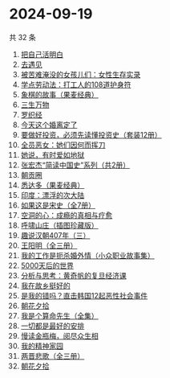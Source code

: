 # 2024-09-19

共 32 条

<!-- BEGIN WEREAD -->
<!-- 最后更新时间 2024-09-19 08:02:38 +0800 -->
1. [把自己活明白](https://weread.qq.com/web/bookDetail/02032cd0813ab9352g015dd4)
1. [去遇见](https://weread.qq.com/web/bookDetail/a3d32170813ab907fg0154f3)
1. [被苦难淹没的女孩儿们：女性生存实录](https://weread.qq.com/web/bookDetail/96132f30813ab9352g017836)
1. [学点劳动法：打工人的108道护身符](https://weread.qq.com/web/bookDetail/bb332b10813ab9154g01805e)
1. [象棋的故事（果麦经典）](https://weread.qq.com/web/bookDetail/df532860813ab8dcbg0128a9)
1. [三生万物](https://weread.qq.com/web/bookDetail/48432b50813ab9339g013f3f)
1. [罗织经](https://weread.qq.com/web/bookDetail/9ff32890813ab9091g015174)
1. [今天这个婚离定了](https://weread.qq.com/web/bookDetail/28b32630813ab9349g013331)
1. [要做好投资，必须先读懂投资史（套装12册）](https://weread.qq.com/web/bookDetail/eec32e60813ab77fbg0114bc)
1. [全员恶女：她们因何而挥刀](https://weread.qq.com/web/bookDetail/60b32170813ab9330g0171f9)
1. [她说，有时爱如地狱](https://weread.qq.com/web/bookDetail/6d532430813ab9224g014b88)
1. [张宏杰“简读中国史”系列（共2册）](https://weread.qq.com/web/bookDetail/64c327a072182d2f64c66c0)
1. [朝贡圈](https://weread.qq.com/web/bookDetail/ed7320c0813ab92beg014259)
1. [悉达多（果麦经典）](https://weread.qq.com/web/bookDetail/3a832f705d0d1f3a8ec72ff)
1. [印度：漂浮的次大陆](https://weread.qq.com/web/bookDetail/656326a0813ab8fc2g0131b7)
1. [如果这是宋史（全7册）](https://weread.qq.com/web/bookDetail/6d5322a0813ab926cg01980e)
1. [空洞的心：成瘾的真相与疗愈](https://weread.qq.com/web/bookDetail/7fc32530813ab829fg011885)
1. [呼啸山庄（插图珍藏版）](https://weread.qq.com/web/bookDetail/1ac32fb0813ab7ee4g019746)
1. [趣说汉朝407年（三）](https://weread.qq.com/web/bookDetail/89932510813ab91e9g019313)
1. [王阳明（全三册）](https://weread.qq.com/web/bookDetail/4a832c707245a6fb4a82c21)
1. [我的工作是扼杀婚外情（小众职业故事集）](https://weread.qq.com/web/bookDetail/32e32f80813ab92c1g011d73)
1. [5000天后的世界](https://weread.qq.com/web/bookDetail/f5032700813ab7bccg0169dc)
1. [分析与思考：黄奇帆的复旦经济课](https://weread.qq.com/web/bookDetail/6d432b40720edac86d477b1)
1. [我在故乡挺好的](https://weread.qq.com/web/bookDetail/e2532ec0813ab9265g0169b8)
1. [是我的错吗？直击韩国12起恶性社会事件](https://weread.qq.com/web/bookDetail/e7132600813ab930eg012842)
1. [朝花夕拾](https://weread.qq.com/web/bookDetail/e7332a1072252ab2e732536)
1. [我是个算命先生（全集）](https://weread.qq.com/web/bookDetail/966326e05c896b966ddd00e)
1. [一切都是最好的安排](https://weread.qq.com/web/bookDetail/0fb32b10595fa90fb385a97)
1. [慢读金瓶梅，阅尽众生相](https://weread.qq.com/web/bookDetail/f5232170813ab92d3g01499d)
1. [我的精神家园](https://weread.qq.com/web/bookDetail/3e932c1071d575893e98786)
1. [两晋悲歌（全三册）](https://weread.qq.com/web/bookDetail/65132520813ab9339g0117bf)
1. [朝花夕拾](https://weread.qq.com/web/bookDetail/f21329a0718deefcf213fd4)
<!-- END WEREAD -->